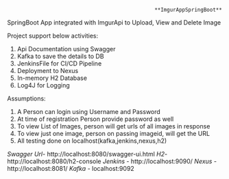                                                     **ImgurAppSpringBoot**
													
SpringBoot App integrated with ImgurApi to Upload, View and Delete Image


Project support below activities:
1)  Api Documentation using Swagger
2)	Kafka to save the details to DB
3)	JenkinsFile for CI/CD Pipeline
4)	Deployment to Nexus
5)	In-memory H2 Database
6)  Log4J for Logging


Assumptions:
1.	A Person can login using Username and Password
2.	At time of registration Person provide password as well
3.  To view List of Images, person will get urls of all images in response
4.  To view just one image, person on passing imageid, will get the URL
5.  All testing done on localhost(kafka,jenkins,nexus,h2)




 _Swagger Url_- http://localhost:8080/swagger-ui.html
  _H2_- http://localhost:8080/h2-console
  _Jenkins_ - http://localhost:9090/
  _Nexus_ - http://localhost:8081/
  _Kafka_ - localhost:9092



 
